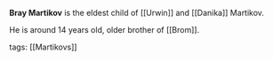 **Bray Martikov** is the eldest child of [[Urwin]] and [[Danika]] Martikov. 

He is around 14 years old, older brother of [[Brom]].

tags: [[Martikovs]]
